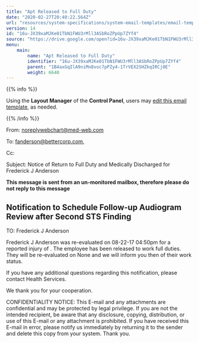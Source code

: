 ```yaml
---
title: "Apt Released to Full Duty"
date: "2020-02-27T20:40:22.564Z"
url: "resources/system-specifications/system-email-templates/email-templates-from-scheduler/apt-released-to-full-duty.html"
version: 14
id: "16u-JX39xaMJKe01TbN1FWU3rMll3ASbRoZPpUp7ZYf4"
source: "https://drive.google.com/open?id=16u-JX39xaMJKe01TbN1FWU3rMll3ASbRoZPpUp7ZYf4"
menu:
    main:
        name: "Apt Released to Full Duty"
        identifier: "16u-JX39xaMJKe01TbN1FWU3rMll3ASbRoZPpUp7ZYf4"
        parent: "1B4axGqIlA9niMn8voc7pPZy4-1TrVEX2SHZkqIRCj0E"
        weight: 6640
---
```









{{% info %}}

Using the **Layout Manager** of the **Control Panel**, users may [edit this email template](https://system/?f=admin&subfunc=layout_manager&search_for=email&layout_search=Go&opp=edit&doc_type=ERELEASE&old_module=Email&old_name=Apt+Released+to+Full+Duty&active=0), as needed.

{{% /info %}}


From: noreplywebchart@med-web.com

To: fanderson@bettercorp.com,

Cc:

Subject: Notice of Return to Full Duty and Medically Discharged for Frederick J Anderson



****This message is sent from an un-monitored mailbox, therefore please do not reply to this message****

## Notification to Schedule Follow-up Audiogram Review after Second STS Finding



TO: Frederick J Anderson

Frederick J Anderson was re-evaluated on 08-22-17 04:50pm for a reported injury of . The employee has been released to work full duties. They will be re-evaluated on None and we will inform you then of their work status.

If you have any additional questions regarding this notification, please contact Health Services.

We thank you for your cooperation.





CONFIDENTIALITY NOTICE: This E-mail and any attachments are confidential and may be protected by legal privilege. If you are not the intended recipient, be aware that any disclosure, copying, distribution, or use of this E-mail or any attachment is prohibited. If you have received this E-mail in error, please notify us immediately by returning it to the sender and delete this copy from your system. Thank you.

